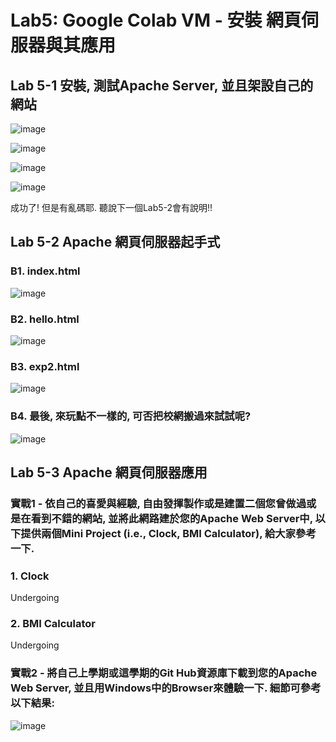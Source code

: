 # Lab5: Google Colab VM - 安裝 網頁伺服器與其應用 


## Lab 5-1 安裝, 測試Apache Server, 並且架設自己的網站

![image](https://github.com/Grace-TA/Virtualization-Spring2023/assets/89304181/f7c12b1b-2da3-411b-a66a-868413a99c19)

![image](https://github.com/Grace-TA/Virtualization-Spring2023/assets/89304181/33342680-3f71-4d7c-a7ad-f72bcc9512a4)

![image](https://github.com/Grace-TA/Virtualization-Spring2023/assets/89304181/45422e88-f94d-4e6f-b196-9a434f7ac0b9)

![image](https://github.com/Grace-TA/Virtualization-Spring2023/assets/89304181/6f70b674-0637-451c-a450-b1b701d46174)

成功了! 但是有亂碼耶. 聽說下一個Lab5-2會有說明!!

## Lab 5-2 Apache 網頁伺服器起手式

### B1. index.html

![image](https://github.com/Grace-TA/Virtualization-Spring2023/assets/89304181/25c4c629-4023-45fc-b393-3b60bf609a22)

### B2. hello.html

![image](https://github.com/Grace-TA/Virtualization-Spring2023/assets/89304181/9d4fd340-08b2-494a-813d-63a08e6ed34d)

### B3. exp2.html

![image](https://github.com/Grace-TA/Virtualization-Spring2023/assets/89304181/cdc7af3a-c4e6-4717-ba17-e323efe77b57)

### B4. 最後, 來玩點不一樣的, 可否把校網搬過來試試呢? 

![image](https://github.com/Grace-TA/Virtualization-Spring2023/assets/89304181/bbb0a216-5c53-417f-b093-3ae761d9d8c4)


## Lab 5-3 Apache 網頁伺服器應用

### 實戰1 - 依自己的喜愛與經驗, 自由發揮製作或是建置二個您曾做過或是在看到不錯的網站, 並將此網路建於您的Apache Web Server中, 以下提供兩個Mini Project (i.e., Clock, BMI Calculator), 給大家參考一下.
### 1. Clock 

Undergoing

### 2. BMI Calculator

Undergoing

### 實戰2 - 將自己上學期或這學期的Git Hub資源庫下載到您的Apache Web Server, 並且用Windows中的Browser來體驗一下. 細節可參考以下結果:

![image](https://user-images.githubusercontent.com/89304181/169656674-0a6173cb-b8e9-4bc0-8251-c8cd871e4bd1.png)
